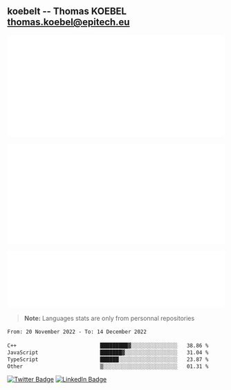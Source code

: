 ## koebelt -- Thomas KOEBEL <thomas.koebel@epitech.eu>

<!-- On github since 2018-->


![Metrics](/metrics.classic.svg)



<!--![Metrics](/metrics.plugin.introduction.repository.svg)-->
![Metrics](/metrics.plugin.isocalendar.svg)



![Metrics](/metrics.plugin.languages.svg)

> **Note:** Languages stats are only from personnal repositories

<!--START_SECTION:waka-->

```text
From: 20 November 2022 - To: 14 December 2022

C++                           █████████▓░░░░░░░░░░░░░░░   38.86 %
JavaScript                    ███████▓░░░░░░░░░░░░░░░░░   31.04 %
TypeScript                    ██████░░░░░░░░░░░░░░░░░░░   23.87 %
Other                         ▒░░░░░░░░░░░░░░░░░░░░░░░░   01.31 %
```

<!--END_SECTION:waka-->

[![Twitter Badge](https://img.shields.io/badge/Twitter-Profile-informational?style=flat&logo=twitter&logoColor=white&color=1CA2F1)](https://twitter.com/jesuis_roux)
[![LinkedIn Badge](https://img.shields.io/badge/LinkedIn-Profile-informational?style=flat&logo=linkedin&logoColor=white&color=0D76A8)](https://www.linkedin.com/in/koebelt/)
